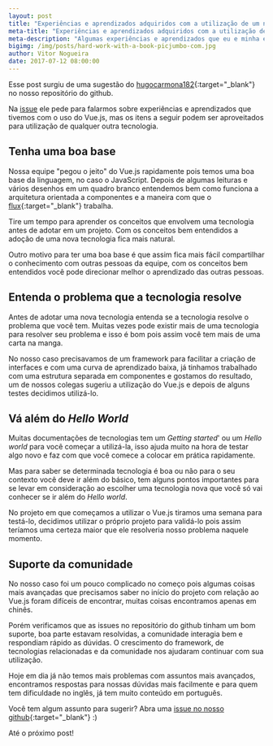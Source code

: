 ```yaml
---
layout: post
title: "Experiências e aprendizados adquiridos com a utilização de um novo framework"
meta-title: "Experiências e aprendizados adquiridos com a utilização de um novo framework"
meta-description: "Algumas experiências e aprendizados que eu e minha equipe tivemos com a adoção de um novo framework"
bigimg: /img/posts/hard-work-with-a-book-picjumbo-com.jpg
author: Vitor Nogueira
date: 2017-07-12 08:00:00
---
```


Esse post surgiu de uma sugestão do [hugocarmona182](https://github.com/hugocarmona182){:target="_blank"} no nosso repositório do github.

Na [issue](https://github.com/mindsetboaspraticas/mindsetboaspraticas.github.io/issues/18) ele pede para falarmos sobre experiências e aprendizados que tivemos com o uso do Vue.js, mas os itens a seguir podem ser aproveitados para utilização de qualquer outra tecnologia.

## Tenha uma boa base

Nossa equipe "pegou o jeito" do Vue.js rapidamente pois temos uma boa base da linguagem, no caso o JavaScript. Depois de algumas leituras e vários desenhos em um quadro branco entendemos bem como funciona a arquitetura orientada a componentes e a maneira com que o [flux](http://facebook.github.io/flux/){:target="_blank"} trabalha.

Tire um tempo para aprender os conceitos que envolvem uma tecnologia antes de adotar em um projeto. Com os conceitos bem entendidos a adoção de uma nova tecnologia fica mais natural.

Outro motivo para ter uma boa base é que assim fica mais fácil compartilhar o conhecimento com outras pessoas da equipe, com os conceitos bem entendidos você pode direcionar melhor o aprendizado das outras pessoas.

## Entenda o problema que a tecnologia resolve

Antes de adotar uma nova tecnologia entenda se a tecnologia resolve o problema que você tem. Muitas vezes pode existir mais de uma tecnologia para resolver seu problema e isso é bom pois assim você tem mais de uma carta na manga.

No nosso caso precisavamos de um framework para facilitar a criação de interfaces e com uma curva de aprendizado baixa, já tinhamos trabalhado com uma estrutura separada em componentes e gostamos do resultado, um de nossos colegas sugeriu a utilização do Vue.js e depois de alguns testes decidimos utilizá-lo.

## Vá além do *Hello World*

Muitas documentações de tecnologias tem um *Getting started*' ou um *Hello world* para você começar a utilizá-la, isso ajuda muito na hora de testar algo novo e faz com que você comece a colocar em prática rapidamente.

Mas para saber se determinada tecnologia é boa ou não para o seu contexto você deve ir além do básico, tem alguns pontos importantes para se levar em consideração ao escolher uma tecnologia nova que você só vai conhecer se ir além do *Hello world*.

No projeto em que começamos a utilizar o Vue.js tiramos uma semana para testá-lo, decidimos utilizar o próprio projeto para validá-lo pois assim teríamos uma certeza maior que ele resolveria nosso problema naquele momento.

## Suporte da comunidade

No nosso caso foi um pouco complicado no começo pois algumas coisas mais avançadas que precisamos saber no início do projeto com relação ao Vue.js foram difíceis de encontrar, muitas coisas encontramos apenas em chinês.

Porém verificamos que as issues no repositório do github tinham um bom suporte, boa parte estavam resolvidas, a comunidade interagia bem e respondiam rápido as dúvidas. O crescimento do framework, de tecnologias relacionadas e da comunidade nos ajudaram continuar com sua utilização.

Hoje em dia já não temos mais problemas com assuntos mais avançados, encontramos respostas para nossas dúvidas mais facilmente e para quem tem dificuldade no inglês, já tem muito conteúdo em português.

Você tem algum assunto para sugerir? Abra uma [issue no nosso github](https://github.com/mindsetboaspraticas/mindsetboaspraticas.github.io/issues/new){:target="_blank"} :)

Até o próximo post!